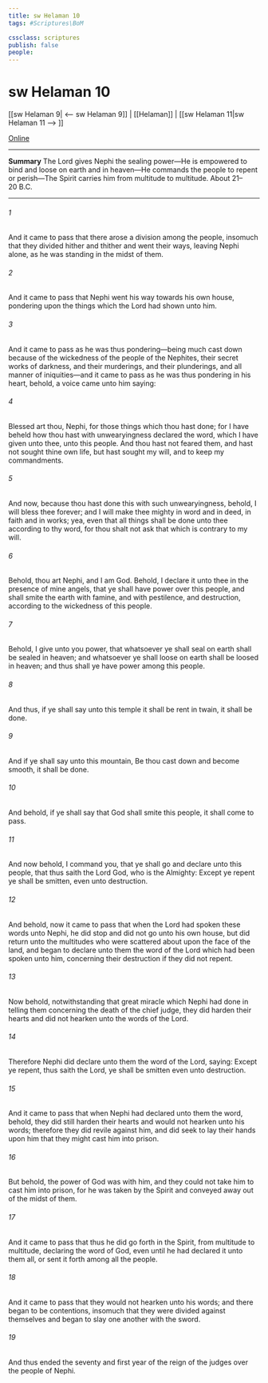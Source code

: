 ```yaml
---
title: sw Helaman 10
tags: #Scriptures\BoM

cssclass: scriptures
publish: false
people:
---
```


# sw Helaman 10
[[sw Helaman 9| <-- sw Helaman 9]] | [[Helaman]] | [[sw Helaman 11|sw Helaman 11 --> ]]

[Online](https://churchofjesuschrist.org/study/scriptures/bofm/hel/10?lang=eng)

---
__Summary__
The Lord gives Nephi the sealing power—He is empowered to bind and loose on earth and in heaven—He commands the people to repent or perish—The Spirit carries him from multitude to multitude. About 21–20 B.C.

---
###### 1 
And it came to pass that there arose a division among the people, insomuch that they divided hither and thither and went their ways, leaving Nephi alone, as he was standing in the midst of them.

###### 2 
And it came to pass that Nephi went his way towards his own house, pondering upon the things which the Lord had shown unto him.

###### 3 
And it came to pass as he was thus pondering—being much cast down because of the wickedness of the people of the Nephites, their secret works of darkness, and their murderings, and their plunderings, and all manner of iniquities—and it came to pass as he was thus pondering in his heart, behold, a voice came unto him saying:

###### 4 
Blessed art thou, Nephi, for those things which thou hast done; for I have beheld how thou hast with unwearyingness declared the word, which I have given unto thee, unto this people. And thou hast not feared them, and hast not sought thine own life, but hast sought my will, and to keep my commandments.

###### 5 
And now, because thou hast done this with such unwearyingness, behold, I will bless thee forever; and I will make thee mighty in word and in deed, in faith and in works; yea, even that all things shall be done unto thee according to thy word, for thou shalt not ask that which is contrary to my will.

###### 6 
Behold, thou art Nephi, and I am God. Behold, I declare it unto thee in the presence of mine angels, that ye shall have power over this people, and shall smite the earth with famine, and with pestilence, and destruction, according to the wickedness of this people.

###### 7 
Behold, I give unto you power, that whatsoever ye shall seal on earth shall be sealed in heaven; and whatsoever ye shall loose on earth shall be loosed in heaven; and thus shall ye have power among this people.

###### 8 
And thus, if ye shall say unto this temple it shall be rent in twain, it shall be done.

###### 9 
And if ye shall say unto this mountain, Be thou cast down and become smooth, it shall be done.

###### 10 
And behold, if ye shall say that God shall smite this people, it shall come to pass.

###### 11 
And now behold, I command you, that ye shall go and declare unto this people, that thus saith the Lord God, who is the Almighty: Except ye repent ye shall be smitten, even unto destruction.

###### 12 
And behold, now it came to pass that when the Lord had spoken these words unto Nephi, he did stop and did not go unto his own house, but did return unto the multitudes who were scattered about upon the face of the land, and began to declare unto them the word of the Lord which had been spoken unto him, concerning their destruction if they did not repent.

###### 13 
Now behold, notwithstanding that great miracle which Nephi had done in telling them concerning the death of the chief judge, they did harden their hearts and did not hearken unto the words of the Lord.

###### 14 
Therefore Nephi did declare unto them the word of the Lord, saying: Except ye repent, thus saith the Lord, ye shall be smitten even unto destruction.

###### 15 
And it came to pass that when Nephi had declared unto them the word, behold, they did still harden their hearts and would not hearken unto his words; therefore they did revile against him, and did seek to lay their hands upon him that they might cast him into prison.

###### 16 
But behold, the power of God was with him, and they could not take him to cast him into prison, for he was taken by the Spirit and conveyed away out of the midst of them.

###### 17 
And it came to pass that thus he did go forth in the Spirit, from multitude to multitude, declaring the word of God, even until he had declared it unto them all, or sent it forth among all the people.

###### 18 
And it came to pass that they would not hearken unto his words; and there began to be contentions, insomuch that they were divided against themselves and began to slay one another with the sword.

###### 19 
And thus ended the seventy and first year of the reign of the judges over the people of Nephi.

